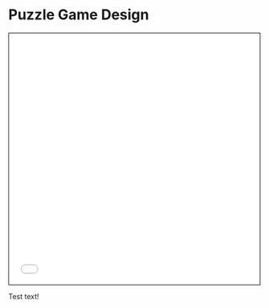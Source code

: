 # Puzzle Game Design

<embed id="svg-outer-wilds" type="image/svg+xml" style="width: 500px; height: 500px; border:1px solid black; " src="outer-wilds.svg" />

<script>
    (function() {
        var panZoom = window.panZoom = svgPanZoom('#svg-outer-wilds', {
            zoomEnabled: true,
            controlIconsEnabled: true,
            fit: 1,
            center: 1
        });

        $(window).resize(function(){
            panZoom.resize();
            panZoom.fit();
            panZoom.center();
        })
    })();
</script>

Test text!
